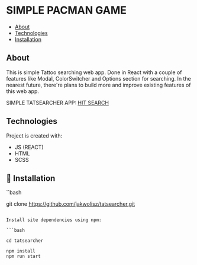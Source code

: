 # SIMPLE PACMAN GAME
* [About](#about)
* [Technologies](#technologies)
* [Installation](#installation)
## About
This is simple Tattoo searching web app. Done in React with a couple of features like Modal, ColorSwitcher and Options section for searching.
In the nearest future, there're plans to build more and improve existing features of this web app.

SIMPLE TATSEARCHER APP: [HIT SEARCH](https://jakwolisz.github.io/tatsearcher/index.html)

## Technologies

Project is created with:
- JS (REACT)
- HTML
- SCSS

## 🔧 Installation

``bash

git clone https://github.com/jakwolisz/tatsearcher.git

```

Install site dependencies using npm:

```bash

cd tatsearcher

npm install
npm run start

```